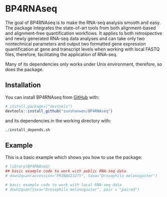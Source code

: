 
<!-- README.md is generated from README.Rmd. Please edit that file -->

# BP4RNAseq

<!-- badges: start -->

<!-- badges: end -->

The goal of BP4RNAseq is to make the RNA-seq analysis smooth and easy.
The package integrates the state-of-art tools from both alignment-based
and alignment-free quantification workflows. It applies to both
retrospective and newly generated RNA-seq data analyses and can take
only two nontechnical parameters and output two formatted gene
expression quantification at gene and transcript levels when working
with local FASTQ files, therefore, facilitating the application of
RNA-seq.

Many of its dependencies only works under Unix environment, therefore,
so does the package.

## Installation

<!-- You can install the released version of BP4RNAseq from [CRAN](https://CRAN.R-project.org) with: -->

<!-- ``` r -->

<!-- #install.packages("BP4RNAseq") # remove comments later -->

<!-- ``` -->

<!-- And the development version from [GitHub](https://github.com/) with: -->

<!-- ``` r -->

<!-- # install.packages("devtools") -->

<!-- devtools::install_github("sunshanwen/BP4RNAseq") -->

<!-- ``` -->

You can install BP4RNAseq from [GitHub](https://github.com/) with:

``` r
# install.packages("devtools")
devtools::install_github("sunshanwen/BP4RNAseq")
```

and its dependencies in the working directory with:

``` r
./install_depends.sh
```

## Example

This is a basic example which shows you how to use the package:

``` r
# library(BP4RNAseq)
## basic example code to work with public RNA-seq data
# down2quan(accession="PRJNA623275", taxa="Drosophila melanogaster")

# basic example code to work with local RNA-seq data
# down2quan(taxa="Drosophila melanogaster", pair = "paired")
```

<!-- What is special about using `README.Rmd` instead of just `README.md`? You can include R chunks like so: -->

<!-- ```{r cars} -->

<!-- summary(cars) -->

<!-- ``` -->

<!-- You'll still need to render `README.Rmd` regularly, to keep `README.md` up-to-date. -->

<!-- You can also embed plots, for example: -->

<!-- ```{r pressure, echo = FALSE} -->

<!-- plot(pressure) -->

<!-- ``` -->

<!-- In that case, don't forget to commit and push the resulting figure files, so they display on GitHub! -->
